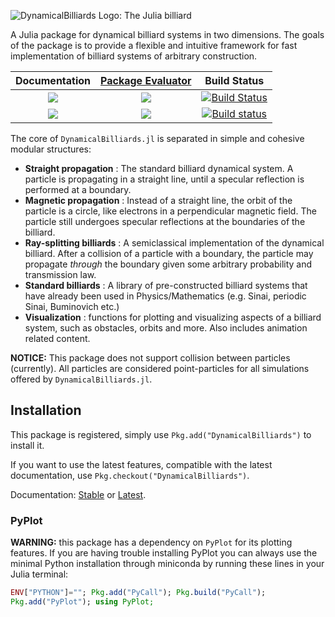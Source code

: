 ![DynamicalBilliards Logo: The Julia billiard](http://i.imgur.com/NKgzYrt.gif)

A Julia package for dynamical billiard systems in two dimensions.
The goals of the package is to provide a flexible and intuitive framework for fast implementation of billiard systems of arbitrary construction.

<center>

| **Documentation**   | [**Package Evaluator**](http://pkg.julialang.org/?pkg=DynamicalBilliards#DynamicalBilliards) | **Build Status**     |
|:--------:|:-------------------:|:-----------------------:|
| [![](https://img.shields.io/badge/docs-stable-blue.svg)](https://Datseris.github.io/DynamicalBilliards.jl/stable) |[![](http://pkg.julialang.org/badges/DynamicalBilliards_0.5.svg)](http://pkg.julialang.org/?pkg=DynamicalBilliards) | [![Build Status](https://travis-ci.org/Datseris/DynamicalBilliards.jl.svg?branch=master)](https://travis-ci.org/Datseris/DynamicalBilliards.jl) |
| [![](https://img.shields.io/badge/docs-latest-blue.svg)](https://Datseris.github.io/DynamicalBilliards.jl/latest) |[![](http://pkg.julialang.org/badges/DynamicalBilliards_0.6.svg)](http://pkg.julialang.org/?pkg=DynamicalBilliards)  | [![Build status](https://ci.appveyor.com/api/projects/status/r087ojfuh2rtrxtm?svg=true)](https://ci.appveyor.com/project/Datseris/dynamicalbilliards-jl)|


</center>

The core of `DynamicalBilliards.jl` is separated in simple and cohesive modular structures:
* **Straight propagation** : The standard billiard dynamical system. A particle is propagating in a straight line, until a specular reflection is performed at a boundary.
* **Magnetic propagation** : Instead of a straight line, the orbit of the particle is a circle, like electrons in a perpendicular magnetic field. The particle still undergoes specular reflections at the boundaries of the billiard.
* **Ray-splitting billiards** : A semiclassical implementation of the dynamical billiard. After a collision of a particle with a boundary, the particle may propagate *through* the boundary given some arbitrary probability and transmission law.
* **Standard billiards** : A library of pre-constructed billiard systems that have already been used in Physics/Mathematics (e.g. Sinai, periodic Sinai, Buminovich etc.)
* **Visualization** : functions for plotting and visualizing aspects of a billiard system, such as obstacles, orbits and more. Also includes animation related content.

**NOTICE:** This package does not support collision between particles (currently). All particles are considered point-particles for all simulations offered by `DynamicalBilliards.jl`.

## Installation
This package is registered, simply use `Pkg.add("DynamicalBilliards")` to install it.

If you want to use the latest features, compatible with the latest documentation, use `Pkg.checkout("DynamicalBilliards")`.

Documentation: [Stable](https://Datseris.github.io/DynamicalBilliards.jl/stable) or [Latest](https://Datseris.github.io/DynamicalBilliards.jl/latest).


### PyPlot
**WARNING:** this package has a dependency on `PyPlot` for its plotting features. If you are having trouble installing PyPlot you can always use the minimal Python installation through miniconda by running these lines in your Julia terminal:

```julia
ENV["PYTHON"]=""; Pkg.add("PyCall"); Pkg.build("PyCall");
Pkg.add("PyPlot"); using PyPlot;
```
